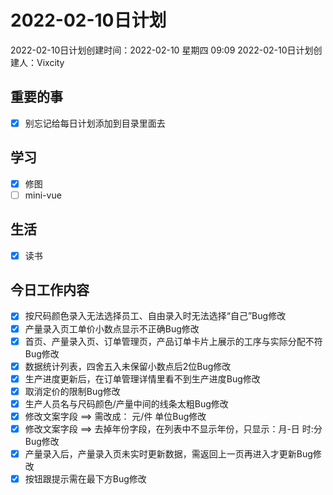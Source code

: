 # 2022-02-10日计划

2022-02-10日计划创建时间：2022-02-10 星期四  09:09
2022-02-10日计划创建人：Vixcity

## 重要的事
- [x] 别忘记给每日计划添加到目录里面去

## 学习
- [x] 修图
- [ ] mini-vue

## 生活
- [x] 读书

## 今日工作内容
- [x] 按尺码颜色录入无法选择员工、自由录入时无法选择“自己”Bug修改
- [x] 产量录入页工单价小数点显示不正确Bug修改
- [x] 首页、产量录入页、订单管理页，产品订单卡片上展示的工序与实际分配不符Bug修改
- [x] 数据统计列表，四舍五入未保留小数点后2位Bug修改
- [x] 生产进度更新后，在订单管理详情里看不到生产进度Bug修改
- [x] 取消定价的限制Bug修改
- [x] 生产人员名与尺码颜色/产量中间的线条太粗Bug修改
- [x] 修改文案字段 ==> 需改成： 元/件 单位Bug修改
- [x] 修改文案字段 ==> 去掉年份字段，在列表中不显示年份，只显示：月-日 时:分Bug修改
- [x] 产量录入后，产量录入页未实时更新数据，需返回上一页再进入才更新Bug修改
- [x] 按钮跟提示需在最下方Bug修改